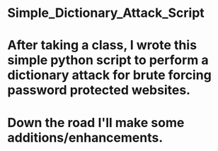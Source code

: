 # Simple_Dictionary_Attack_Script

# After taking a class, I wrote this simple python script to perform a dictionary attack for brute forcing password protected websites. 

# Down the road I'll make some additions/enhancements.
